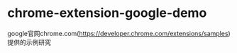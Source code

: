 # chrome-extension-google-demo
google官网chrome.com(https://developer.chrome.com/extensions/samples)提供的示例研究
